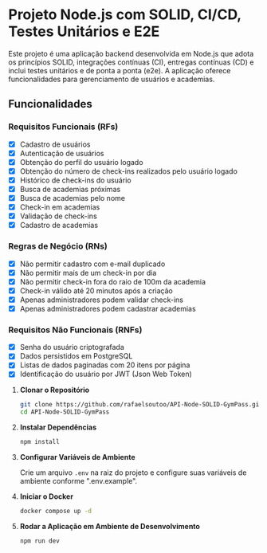 # Projeto Node.js com SOLID, CI/CD, Testes Unitários e E2E

Este projeto é uma aplicação backend desenvolvida em Node.js que adota os princípios SOLID, integrações contínuas (CI), entregas contínuas (CD) e inclui testes unitários e de ponta a ponta (e2e). A aplicação oferece funcionalidades para gerenciamento de usuários e academias.

## Funcionalidades

### Requisitos Funcionais (RFs)
- [x] Cadastro de usuários
- [x] Autenticação de usuários
- [x] Obtenção do perfil do usuário logado
- [x] Obtenção do número de check-ins realizados pelo usuário logado
- [x] Histórico de check-ins do usuário
- [x] Busca de academias próximas
- [x] Busca de academias pelo nome
- [x] Check-in em academias
- [x] Validação de check-ins
- [x] Cadastro de academias

### Regras de Negócio (RNs)
- [x] Não permitir cadastro com e-mail duplicado
- [x] Não permitir mais de um check-in por dia
- [x] Não permitir check-in fora do raio de 100m da academia
- [x] Check-in válido até 20 minutos após a criação
- [x] Apenas administradores podem validar check-ins
- [x] Apenas administradores podem cadastrar academias

### Requisitos Não Funcionais (RNFs)
- [x] Senha do usuário criptografada
- [x] Dados persistidos em PostgreSQL
- [x] Listas de dados paginadas com 20 itens por página
- [x] Identificação do usuário por JWT (Json Web Token)

1. **Clonar o Repositório**

   ```bash
   git clone https://github.com/rafaelsoutoo/API-Node-SOLID-GymPass.git
   cd API-Node-SOLID-GymPass
   ```

2. **Instalar Dependências**

   ```bash
   npm install
   ```

3. **Configurar Variáveis de Ambiente**

   Crie um arquivo `.env` na raiz do projeto e configure suas variáveis de ambiente conforme ".env.example".

4. **Iniciar o Docker**

    ```bash
   docker compose up -d
   ```

5. **Rodar a Aplicação em Ambiente de Desenvolvimento**

   ```bash
   npm run dev
   ```

